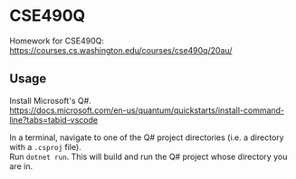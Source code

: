 # CSE490Q
Homework for CSE490Q: https://courses.cs.washington.edu/courses/cse490q/20au/


## Usage
Install Microsoft's Q#.  
https://docs.microsoft.com/en-us/quantum/quickstarts/install-command-line?tabs=tabid-vscode

In a terminal, navigate to one of the Q# project directories (i.e. a directory with a `.csproj` file).  
Run `dotnet run`. This will build and run the Q# project whose directory you are in.
